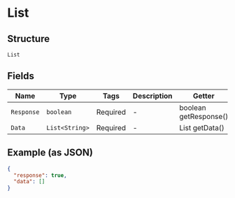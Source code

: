 
# List

## Structure

`List`

## Fields

| Name | Type | Tags | Description | Getter | Setter |
|  --- | --- | --- | --- | --- | --- |
| `Response` | `boolean` | Required | - | boolean getResponse() | setResponse(boolean response) |
| `Data` | `List<String>` | Required | - | List<String> getData() | setData(List<String> data) |

## Example (as JSON)

```json
{
  "response": true,
  "data": []
}
```

